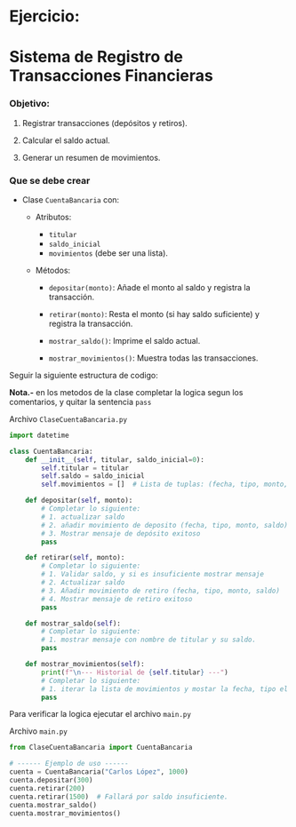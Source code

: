 # Ejercicio: 
# Sistema de Registro de Transacciones Financieras

### Objetivo:
1. Registrar transacciones (depósitos y retiros).

2. Calcular el saldo actual.

3. Generar un resumen de movimientos.

### Que se debe crear
* Clase `CuentaBancaria` con:

  * Atributos: 
    * `titular`
    * `saldo_inicial`
    * `movimientos` (debe ser una lista).

  * Métodos:

    * `depositar(monto)`: Añade el monto al saldo y registra la transacción.

    * `retirar(monto)`: Resta el monto (si hay saldo suficiente) y registra la transacción.

    * `mostrar_saldo()`: Imprime el saldo actual.

    * `mostrar_movimientos()`: Muestra todas las transacciones.



Seguir la siguiente estructura de codigo:

**Nota.-** en los metodos de la clase completar la logica segun los comentarios, y quitar la sentencia ```pass```

Archivo `ClaseCuentaBancaria.py`
```python
import datetime

class CuentaBancaria:
    def __init__(self, titular, saldo_inicial=0):
        self.titular = titular
        self.saldo = saldo_inicial
        self.movimientos = []  # Lista de tuplas: (fecha, tipo, monto, saldo)

    def depositar(self, monto):
        # Completar lo siguiente: 
        # 1. actualizar saldo 
        # 2. añadir movimiento de deposito (fecha, tipo, monto, saldo) 
        # 3. Mostrar mensaje de depósito exitoso
        pass

    def retirar(self, monto):
        # Completar lo siguiente: 
        # 1. Validar saldo, y si es insuficiente mostrar mensaje
        # 2. Actualizar saldo
        # 3. Añadir movimiento de retiro (fecha, tipo, monto, saldo) 
        # 4. Mostrar mensaje de retiro exitoso
        pass

    def mostrar_saldo(self):
        # Completar lo siguiente: 
        # 1. mostrar mensaje con nombre de titular y su saldo.
        pass

    def mostrar_movimientos(self):
        print(f"\n--- Historial de {self.titular} ---")
        # Completar lo siguiente: 
        # 1. iterar la lista de movimientos y mostar la fecha, tipo el monto y el saldo.
        pass

```

Para verificar la logica ejecutar el archivo `main.py` 

Archivo `main.py`
```python 
from ClaseCuentaBancaria import CuentaBancaria

# ------ Ejemplo de uso ------  
cuenta = CuentaBancaria("Carlos López", 1000)
cuenta.depositar(300)
cuenta.retirar(200)
cuenta.retirar(1500)  # Fallará por saldo insuficiente.
cuenta.mostrar_saldo()
cuenta.mostrar_movimientos()
```
